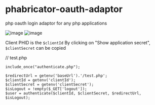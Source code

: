 # phabricator-oauth-adaptor
php oauth login adaptor for any php applications

![image](https://user-images.githubusercontent.com/4509346/143194950-d1355d76-91c8-433a-8a99-ba3b1fb93416.png)
![image](https://user-images.githubusercontent.com/4509346/143195005-db8a899e-d551-46a8-a5e8-823715350828.png)


Client PHID is the `$clientId`
By clicking on "Show application secret", `$clientSecret` can be copied


// test.php

    include_once("authenticate.php");

    $redirectUrl = getenv('baseUrl').'/test.php';
    $clientId = getenv('clientId');
    $clientSecret = getenv('clientSecret');
    $isLogout = !empty($_GET['logout']);
    $user = authenticate($clientId, $clientSecret, $redirectUrl, $isLogout);



